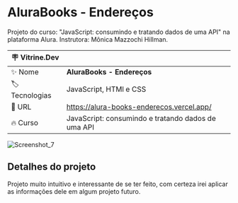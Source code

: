 # AluraBooks - Endereços

Projeto do curso: "JavaScript: consumindo e tratando dados de uma API" na plataforma Alura. Instrutora: Mônica Mazzochi Hillman.


| :placard: Vitrine.Dev |     |
| -------------  | --- |
| :sparkles: Nome        | **AluraBooks - Endereços**
| :label: Tecnologias | JavaScript, HTMl e CSS
| :rocket: URL         | https://alura-books-enderecos.vercel.app/
| :fire: Curso     | JavaScript: consumindo e tratando dados de uma API

<!-- Inserir imagem com a #vitrinedev ao final do link -->
![Screenshot_7](https://user-images.githubusercontent.com/91283681/217806764-51436c14-4339-465e-bf47-fab008e39e45.png#vitrinedev)

## Detalhes do projeto

Projeto muito intuitivo e interessante de se ter feito, com certeza irei aplicar as informações dele em algum projeto futuro.
